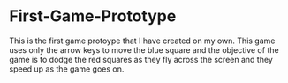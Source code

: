 # First-Game-Prototype

This is the first game protoype that I have created on my own. This game uses only the arrow keys to move the blue square and the objective of the game is to dodge the red squares as they fly across the screen and they speed up as the game goes on. 
